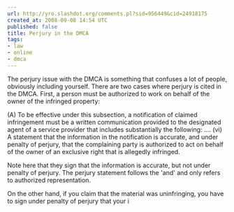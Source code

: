 ```yaml
---
url: http://yro.slashdot.org/comments.pl?sid=956449&cid=24918175
created_at: 2008-09-08 14:54 UTC
published: false
title: Perjury in the DMCA
tags:
- law
- online
- dmca
---
```


The perjury issue with the DMCA is something that confuses a lot of people, obviously including yourself. There are two cases where perjury is cited in the DMCA. First, a person must be authorized to work on behalf of the owner of the infringed property:

(A) To be effective under this subsection, a notification of claimed infringement must be a written communication provided to the designated agent of a service provider that includes substantially the following: .... (vi) A statement that the information in the notification is accurate, and under penalty of perjury, that the complaining party is authorized to act on behalf of the owner of an exclusive right that is allegedly infringed.

Note here that they sign that the information is accurate, but not under penalty of perjury. The perjury statement follows the 'and' and only refers to authorized representation.

On the other hand, if you claim that the material was uninfringing, you have to sign under penalty of perjury that your i
